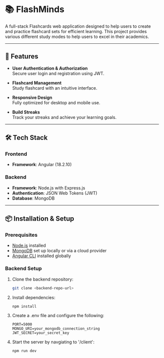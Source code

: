 # 📚 FlashMinds

A full-stack Flashcards web application designed to help users to create and practice flashcard sets for efficient learning. This project provides various different study modes to help users to excel in their academics.

---

## 🚀 Features

- **User Authentication & Authorization**  
  Secure user login and registration using JWT.

- **Flashcard Management**  
  Study flashcard with an intuitive interface.

- **Responsive Design**  
  Fully optimized for desktop and mobile use.

- **Build Streaks**  
  Track your streaks and achieve your learning goals.

---

## 🛠️ Tech Stack

### Frontend

- **Framework**: Angular (18.2.10)

### Backend

- **Framework**: Node.js with Express.js
- **Authentication**: JSON Web Tokens (JWT)
- **Database**: MongoDB

---

## 📦 Installation & Setup

### Prerequisites

- [Node.js](https://nodejs.org/) installed
- [MongoDB](https://www.mongodb.com/) set up locally or via a cloud provider
- [Angular CLI](https://angular.io/cli) installed globally

### Backend Setup

1. Clone the backend repository:
   ```bash
   git clone <backend-repo-url>
   ```
2. Install dependencies:
   ```
   npm install
   ```
3. Create a .env file and configure the following:
   ```
   PORT=5000
   MONGO_URI=your_mongodb_connection_string
   JWT_SECRET=your_secret_key
   ```
4. Start the server by navgiating to '/client':
   ```
   npm run dev
   ```
